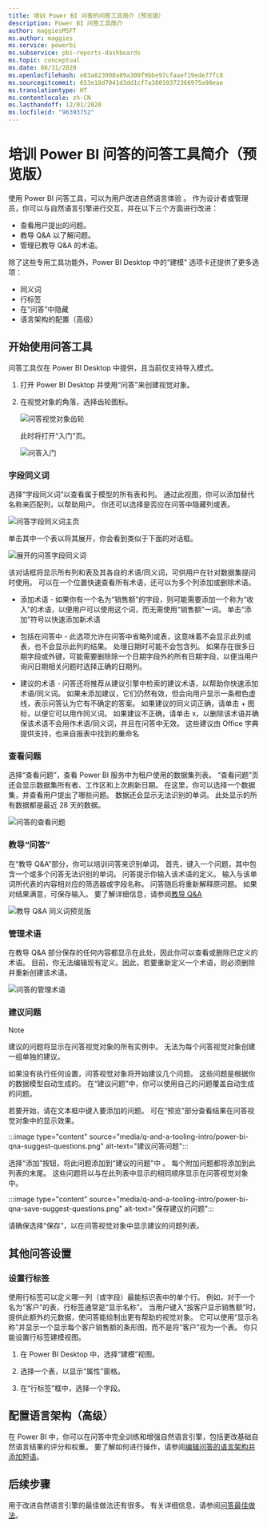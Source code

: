 ```yaml
---
title: 培训 Power BI 问答的问答工具简介（预览版）
description: Power BI 问答工具简介
author: maggiesMSFT
ms.author: maggies
ms.service: powerbi
ms.subservice: pbi-reports-dashboards
ms.topic: conceptual
ms.date: 08/31/2020
ms.openlocfilehash: e83a823908a89a300f9bbe97cfaaef19ede77fc8
ms.sourcegitcommit: 653e18d7041d3dd1cf7a38010372366975a98eae
ms.translationtype: HT
ms.contentlocale: zh-CN
ms.lasthandoff: 12/01/2020
ms.locfileid: "96393752"
---
```

# <a name="intro-to-qa-tooling-to-train-power-bi-qa-preview"></a>培训 Power BI 问答的问答工具简介（预览版）

使用 Power BI 问答工具，可以为用户改进自然语言体验  。 作为设计者或管理员，你可以与自然语言引擎进行交互，并在以下三个方面进行改进： 

- 查看用户提出的问题。
- 教导 Q&A 以了解问题。
- 管理已教导 Q&A 的术语。

除了这些专用工具功能外，Power BI Desktop 中的“建模”  选项卡还提供了更多选项：  

- 同义词
- 行标签
- 在“问答”中隐藏
- 语言架构的配置（高级）

## <a name="get-started-with-qa-tooling"></a>开始使用问答工具

问答工具仅在 Power BI Desktop 中提供，且当前仅支持导入模式。

1. 打开 Power BI Desktop 并使用“问答”来创建视觉对象。 
2. 在视觉对象的角落，选择齿轮图标。 

    ![问答视觉对象齿轮](media/q-and-a-tooling-intro/qna-visual-gear.png)

    此时将打开“入门”页。  

    ![问答入门](media/q-and-a-tooling-intro/qna-tooling-dialog.png)

### <a name="field-synonyms"></a>字段同义词

选择“字段同义词”以查看属于模型的所有表和列。 通过此视图，你可以添加替代名称来匹配列，以帮助用户。 你还可以选择是否应在问答中隐藏列或表。

![问答字段同义词主页](media/q-and-a-tooling-intro/qna-tooling-field-synonyms-home.png)

单击其中一个表以将其展开，你会看到类似于下面的对话框。

![展开的问答字段同义词](media/q-and-a-tooling-intro/qna-tooling-field-synonyms-expanded.png)

该对话框将显示所有列和表及其各自的术语/同义词，可供用户在针对数据集提问时使用。 可以在一个位置快速查看所有术语，还可以为多个列添加或删除术语。 

- 添加术语 - 如果你有一个名为“销售额”的字段，则可能需要添加一个称为“收入”的术语，以便用户可以使用这个词，而无需使用“销售额”一词。 单击“添加”符号以快速添加新术语

- 包括在问答中 - 此选项允许在问答中省略列或表，这意味着不会显示此列或表，也不会显示此列的结果。 处理日期时可能不会包含列。 如果存在很多日期字段或外键，可能需要删除除一个日期字段外的所有日期字段，以便当用户询问日期相关问题时选择正确的日期列。

- 建议的术语 - 问答还将推荐从建议引擎中检索的建议术语，以帮助你快速添加术语/同义词。 如果未添加建议，它们仍然有效，但会向用户显示一条橙色虚线，表示问答认为它有不确定的答案。 如果建议的同义词正确，请单击 + 图标，以便它可以用作同义词。 如果建议不正确，请单击 x，以删除该术语并确保该术语不会用作术语/同义词，并且在问答中无效。 这些建议由 Office 字典提供支持，也来自报表中找到的重命名

### <a name="review-questions"></a>查看问题

选择“查看问题”，查看 Power BI 服务中为租户使用的数据集列表。 “查看问题”页还会显示数据集所有者、工作区和上次刷新日期。 在这里，你可以选择一个数据集，并查看用户提出了哪些问题。 数据还会显示无法识别的单词。 此处显示的所有数据都是最近 28 天的数据。

![问答的查看问题](media/q-and-a-tooling-intro/qna-tooling-review-questions.png)

### <a name="teach-qa"></a>教导“问答”

在“教导 Q&A”部分，你可以培训问答来识别单词。 首先，键入一个问题，其中包含一个或多个问答无法识别的单词。 问答提示你输入该术语的定义。 输入与该单词所代表的内容相对应的筛选器或字段名称。 问答随后将重新解释原问题。 如果对结果满意，可保存输入。 要了解详细信息，请参阅[教导 Q&A](q-and-a-tooling-teach-q-and-a.md)

![教导 Q&A 同义词预览版](media/q-and-a-tooling-intro/qna-tooling-teach-fixpreview.png)

### <a name="manage-terms"></a>管理术语

在教导 Q&A 部分保存的任何内容都显示在此处，因此你可以查看或删除已定义的术语。 目前，你无法编辑现有定义。因此，若要重新定义一个术语，则必须删除并重新创建该术语。

![问答的管理术语](media/q-and-a-tooling-intro/qna-manage-terms.png)

### <a name="suggest-questions"></a>建议问题

> [!NOTE]
> 建议的问题将显示在问答视觉对象的所有实例中。 无法为每个问答视觉对象创建一组单独的建议。
> 
> 

如果没有执行任何设置，问答视觉对象将开始建议几个问题。 这些问题是根据你的数据模型自动生成的。 在“建议问题”中，你可以使用自己的问题覆盖自动生成的问题。

若要开始，请在文本框中键入要添加的问题。 可在“预览”部分查看结果在问答视觉对象中的显示效果。 

:::image type="content" source="media/q-and-a-tooling-intro/power-bi-qna-suggest-questions.png" alt-text="建议问答问题":::
 
选择“添加”按钮，将此问题添加到“建议的问题”中 。 每个附加问题都将添加到此列表的末尾。 这些问题将以与在此列表中显示的相同顺序显示在问答视觉对象中。 

:::image type="content" source="media/q-and-a-tooling-intro/power-bi-qna-save-suggest-questions.png" alt-text="保存建议的问题":::
 
请确保选择“保存”，以在问答视觉对象中显示建议的问题列表。 

## <a name="other-qa-settings"></a>其他问答设置

### <a name="set-a-row-label"></a>设置行标签

使用行标签可以定义哪一列（或字段）最能标识表中的单个行。 例如，对于一个名为“客户”的表，行标签通常是“显示名称”。 当用户键入“按客户显示销售额”时，提供此额外的元数据，使问答能绘制出更有帮助的视觉对象。 它可以使用“显示名称”并显示一个显示每个客户销售额的条形图，而不是将“客户”视为一个表。 你只能设置行标签建模视图。 

1. 在 Power BI Desktop 中，选择“建模”视图。

2. 选择一个表，以显示“属性”窗格。

3. 在“行标签”框中，选择一个字段。

## <a name="configure-the-linguistic-schema-advanced"></a>配置语言架构（高级）

在 Power BI 中，你可以在问答中完全训练和增强自然语言引擎，包括更改基础自然语言结果的评分和权重。 要了解如何进行操作，请参阅[编辑问答的语言架构并添加短语](q-and-a-tooling-advanced.md)。

## <a name="next-steps"></a>后续步骤

用于改进自然语言引擎的最佳做法还有很多。 有关详细信息，请参阅[问答最佳做法](q-and-a-best-practices.md)。
